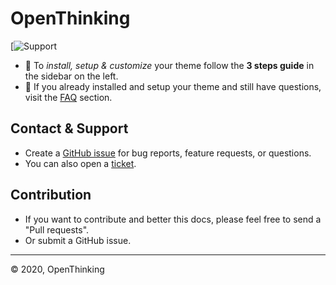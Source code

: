 # OpenThinking

[![Support](https://emojipedia-us.s3.dualstack.us-west-1.amazonaws.com/thumbs/240/apple/237/waving-hand-sign_1f44b.png)

- 🚀 To _install, setup & customize_ your theme follow the __3 steps guide__ in the sidebar on the left.
- 🎯 If you already installed and setup your theme and still have questions, visit the [FAQ](#faq) section.

## Contact & Support

- Create a [GitHub issue](https://github.com/openxthinking/master-docs/issues) for bug reports, feature requests, or questions.
- You can also open a [ticket](https://----.com/contact).

## Contribution

- If you want to contribute and better this docs, please feel free to send a "Pull requests".
- Or submit a GitHub issue.
---

&copy; 2020, OpenThinking
